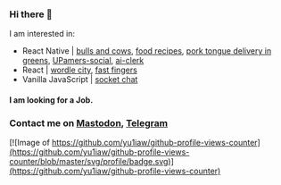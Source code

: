 ### Hi there 👋
I am interested in:
- React Native | [bulls and cows](https://drive.google.com/file/d/1MlImDa_M-etUSS2aNn7Nv5V2_PBjOczK/view?usp=sharing), [food recipes](https://drive.google.com/file/d/1F6bQLXij8O5_6ikwa8k1IsjdYZMK036N/view?usp=share_link), [pork tongue delivery in greens](https://expo.dev/@yu1ia/uber-eats), [UPamers-social](https://expo.dev/@yu1ia/epam-project), [ai-clerk](https://expo.dev/@yu1ia/chatGPT-app)
- React | [wordle city](https://wordle-british-city.netlify.app), [fast fingers](https://yu1ia-warming-up-fingers.netlify.app)
- Vanilla JavaScript | [socket chat](https://chat-u6d0.onrender.com)
  

#### I am looking for a Job. 

### Contact me on <a rel="me" href="https://ohai.social/@yu1ia">Mastodon</a>, <a href="https://t.me/yu1iaw">Telegram</a>
[![Image of https://github.com/yu1iaw/github-profile-views-counter](https://github.com/yu1iaw/github-profile-views-counter/blob/master/svg/profile/badge.svg)](https://github.com/yu1iaw/github-profile-views-counter)

